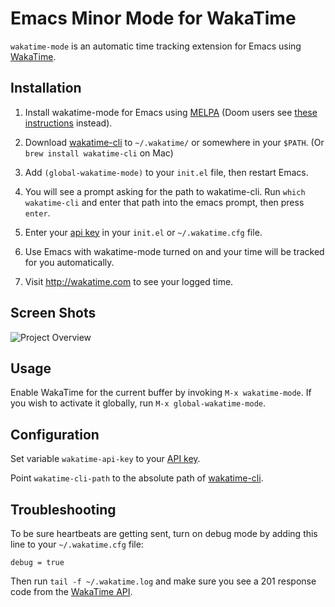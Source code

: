 # Emacs Minor Mode for WakaTime

`wakatime-mode` is an automatic time tracking extension for Emacs using [WakaTime](https://wakatime.com/).


## Installation

1. Install wakatime-mode for Emacs using [MELPA](https://melpa.org/#/wakatime-mode) (Doom users see [these instructions][doom install] instead).

2. Download [wakatime-cli](https://github.com/wakatime/wakatime-cli/releases) to `~/.wakatime/` or somewhere in your `$PATH`. (Or `brew install wakatime-cli` on Mac)

3. Add `(global-wakatime-mode)` to your `init.el` file, then restart Emacs.

4. You will see a prompt asking for the path to wakatime-cli. Run `which wakatime-cli` and enter that path into the emacs prompt, then press `enter`.

5. Enter your [api key](https://wakatime.com//api-key) in your `init.el` or `~/.wakatime.cfg` file.

6. Use Emacs with wakatime-mode turned on and your time will be tracked for you automatically.

7. Visit http://wakatime.com to see your logged time.


## Screen Shots

![Project Overview](https://wakatime.com/static/img/ScreenShots/ScreenShot-2014-10-29.png)


## Usage

Enable WakaTime for the current buffer by invoking `M-x wakatime-mode`.  If you wish to activate it globally, run `M-x global-wakatime-mode`.


## Configuration

Set variable `wakatime-api-key` to your [API key](https://wakatime.com/api-key).

Point `wakatime-cli-path` to the absolute path of [wakatime-cli](https://github.com/wakatime/wakatime-cli/releases).


## Troubleshooting

To be sure heartbeats are getting sent, turn on debug mode by adding this line to your `~/.wakatime.cfg` file:

    debug = true

Then run `tail -f ~/.wakatime.log` and make sure you see a 201 response code from the [WakaTime API](https://wakatime.com/api).

[doom install]: https://medium.com/@el.gamerph/how-to-install-wakatime-in-doom-emacs-e5c582e15261
